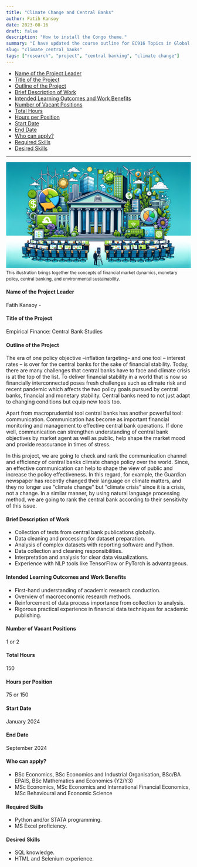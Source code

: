 ```yaml
---
title: "Climate Change and Central Banks"
author: Fatih Kansoy
date: 2023-08-16
draft: false
description: "How to install the Congo theme."
summary: "I have updated the course outline for EC916 Topics in Global Finance. This course is designed for MSc in Economics students at the Department of Economics at the University of Warwick. This course is also available for MSc Finance & Economics students at the Warwick Business School."
slug: "climate_central_banks"
tags: ["research", "project", "central banking", "climate change"]
---
```



- [Name of the Project Leader](#name-of-the-project-leader)
- [Title of the Project](#title-of-the-project)
- [Outline of the Project](#outline-of-the-project)
- [Brief Description of Work](#brief-description-of-work)
- [Intended Learning Outcomes and Work Benefits](#intended-learning-outcomes-and-work-benefits)
- [Number of Vacant Positions](#number-of-vacant-positions)
- [Total Hours](#total-hours)
- [Hours per Position](#hours-per-position)
- [Start Date](#start-date)
- [End Date](#end-date)
- [Who can apply?](#who-can-apply)
- [Required Skills](#required-skills)
- [Desired Skills](#desired-skills)

---

<small>![EC916 Topics in Global Finance](climatecentralbank.png)</small>
<small>This illustration brings together the concepts of financial market dynamics, monetary policy, central banking, and environmental sustainability.</small>



#### Name of the Project Leader

Fatih Kansoy -

#### Title of the Project

Empirical Finance: Central Bank Studies

#### Outline of the Project

The era of one policy objective –inflation targeting– and one tool – interest rates – is over for the central banks for the sake of financial stability. Today, there are many challenges that central banks have to face and climate crisis is at the top of the list. To deliver financial stability in a world that is now so financially interconnected poses fresh challenges such as climate risk and recent pandemic which affects the two policy goals pursued by central banks, financial and monetary stability. Central banks need to not just adapt to changing conditions but equip new tools too.

Apart from macroprudential tool central banks has another powerful tool: communication. Communication has become as important financial monitoring and management to effective central bank operations. If done well, communication can strengthen understanding of central bank objectives by market agent as well as public, help shape the market mood and provide reassurance in times of stress.

In this project, we are going to check and rank the communication channel and efficiency of central banks climate change policy over the world. Since, an effective communication can help to shape the view of public and increase the policy effectiveness. In this regard, for example, the Guardian newspaper has recently changed their language on climate matters, and they no longer use "climate change" but "climate crisis” since it is a crisis, not a change. In a similar manner, by using natural language processing method, we are going to rank the central bank according to their sensitivity of this issue.

#### Brief Description of Work

- Collection of texts from central bank publications globally.
- Data cleaning and processing for dataset preparation.
- Analysis of complex datasets with reporting software and Python.
- Data collection and cleaning responsibilities.
- Interpretation and analysis for clear data visualizations.
- Experience with NLP tools like TensorFlow or PyTorch is advantageous.

#### Intended Learning Outcomes and Work Benefits

- First-hand understanding of academic research conduction.
- Overview of macroeconomic research methods.
- Reinforcement of data process importance from collection to analysis.
- Rigorous practical experience in financial data techniques for academic publishing.

#### Number of Vacant Positions

1 or 2

#### Total Hours

150

#### Hours per Position

75 or 150

#### Start Date

January 2024

#### End Date

September 2024

#### Who can apply?

- BSc Economics, BSc Economics and Industrial Organisation, BSc/BA EPAIS, BSc Mathematics and Economics (Y2/Y3)
- MSc Economics, MSc Economics and International Financial Economics, MSc Behavioural and Economic Science

#### Required Skills

- Python and/or STATA programming.
- MS Excel proficiency.

#### Desired Skills

- SQL knowledge.
- HTML and Selenium experience.
